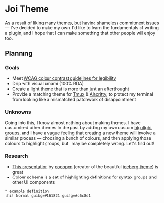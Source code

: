 # Joi Theme

As a result of liking many themes, but having shameless commitment issues — I've
decided to make my own. I'd like to learn the fundamentals of writing a plugin,
and I hope that I can make something that other people will enjoy too.

## Planning

### Goals

- Meet
  [WCAG colour contrast guidelines for legibility](https://developer.mozilla.org/en-US/docs/Web/Accessibility/Understanding_WCAG/Perceivable/Color_contrast)
- Drip with visual umami (100% RDA)
- Create a light theme that is more than just an afterthought
- Provide a matching theme for [Tmux](https://github.com/tmux/tmux/wiki) &
  [Alacritty](https://github.com/alacritty/alacritty), to protect my terminal
  from looking like a mismatched patchwork of disappointment

### Unknowns

Going into this, I know almost nothing about making themes. I have customised
other themes in the past by adding my own custom
[highlight groups](https://neovim.io/doc/user/syntax.html#highlight-groups), and
I have a vague feeling that creating a new theme will involve a similar process
— choosing a bunch of colours, and then applying those colours to highlight
groups, but I may be completely wrong. Let's find out!

### Research

- [This presentation](https://speakerdeck.com/cocopon/creating-your-lovely-color-scheme)
  by [cocopon](https://github.com/cocopon) (creator of the beautiful
  [iceberg theme](https://github.com/cocopon/iceberg.vim)) is great
- Colour scheme is a set of highlighting definitions for syntax groups and other
  UI components

```vim
" example definition
:hi! Normal guibg=#161821 guifg=#c6c8d1
```
